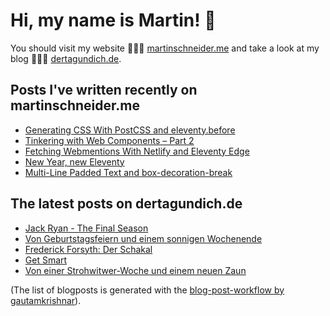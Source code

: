 # Hi, my name is Martin! 👋 
You should visit my website 👨🏼‍💻  [martinschneider.me](https://martinschneider.me) and take a look at my blog 🤷🏼‍♂️ [dertagundich.de](https://www.dertagundich.de).

## Posts I've written recently on martinschneider.me
<!-- MSME-POST-LIST:START -->
- [Generating CSS With PostCSS and eleventy.before](https://martinschneider.me/articles/generating-css-with-postcss-and-eleventy-before/)
- [Tinkering with Web Components – Part 2](https://martinschneider.me/articles/tinkering-with-web-components-part-2/)
- [Fetching Webmentions With Netlify and Eleventy Edge](https://martinschneider.me/articles/fetching-webmentions-with-netlify-and-eleventy-edge/)
- [New Year, new Eleventy](https://martinschneider.me/articles/new-year-new-eleventy/)
- [Multi-Line Padded Text and box-decoration-break](https://martinschneider.me/articles/multi-line-padded-text-and-box-decoration-break/)
<!-- MSME-POST-LIST:END -->

## The latest posts on dertagundich.de
<!-- DTUI-POST-LIST:START -->
- [Jack Ryan - The Final Season](https://www.dertagundich.de/blog/2023/08/jack-ryan-the-final-season)
- [Von Geburtstagsfeiern und einem sonnigen Wochenende](https://www.dertagundich.de/blog/2023/08/von-geburtstagsfeiern-und-einem-sonnigen-wochenende)
- [Frederick Forsyth: Der Schakal](https://www.dertagundich.de/blog/2023/08/frederick-forsyth-der-schakal)
- [Get Smart](https://www.dertagundich.de/blog/2023/08/get-smart)
- [Von einer Strohwitwer-Woche und einem neuen Zaun](https://www.dertagundich.de/blog/2023/08/von-einer-strohwitwer-woche-und-einem-neuen-zaun)
<!-- DTUI-POST-LIST:END -->

(The list of blogposts is generated with the [blog-post-workflow by gautamkrishnar](https://github.com/gautamkrishnar/blog-post-workflow)).

